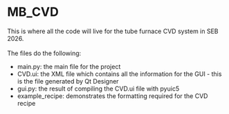 # MB_CVD
This is where all the code will live for the tube furnace CVD system in SEB 2026.\
\
The files do the following:
* main.py: the main file for the project
* CVD.ui: the XML file which contains all the information for the GUI - this is the file generated by Qt Designer
* gui.py: the result of compiling the CVD.ui file with pyuic5
* example_recipe: demonstrates the formatting required for the CVD recipe
